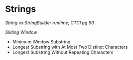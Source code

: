 # Strings

*String vs StringBuilder runtime, CTCI pg 90*

*Sliding Window*
- Minimum Window Substring
- Longest Substring with At Most Two Distinct Characters
- Longest Substring Without Repeating Characters